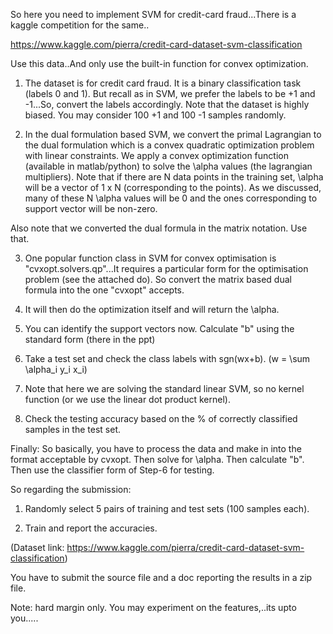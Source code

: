 So here you need to implement SVM for credit-card fraud...There is a kaggle competition for the same..

https://www.kaggle.com/pierra/credit-card-dataset-svm-classification

Use this data..And only use the built-in function for convex optimization.


1. The dataset is for credit card fraud. It is a binary classification task (labels 0 and 1). But recall as in SVM, we prefer the labels to be +1 and -1...So, convert the labels accordingly. Note that the dataset is highly biased. You may consider 100 +1 and 100 -1 samples randomly.

2. In the dual formulation based SVM, we convert the primal Lagrangian to the dual formulation which is a convex quadratic optimization problem with linear constraints. We apply a convex optimization function (available in matlab/python) to solve the \alpha values (the lagrangian multipliers). Note that if there are N data points in the training set, \alpha will be a vector of 1 x N (corresponding to the points). As we discussed, many of these N \alpha values will be 0 and the ones corresponding to support vector will be non-zero.

Also note that we converted the dual formula in the matrix notation. Use that.

3. One popular function class in SVM for convex optimisation is "cvxopt.solvers.qp"...It requires a particular form for the optimisation problem (see the attached do). So convert the matrix based dual formula into the one "cvxopt" accepts.

4. It will then do the optimization itself and will return the \alpha.

5. You can identify the support vectors now. Calculate "b" using the standard form (there in the ppt)

6. Take a test set and check the class labels with sgn(wx+b). (w = \sum \alpha_i y_i x_i)

7. Note that here we are solving the standard linear SVM, so no kernel function (or we use the linear dot product kernel).

8. Check the testing accuracy based on the % of correctly classified samples in the test set. 

Finally: So basically, you have to process the data and make in into the format acceptable by cvxopt. Then solve for \alpha. Then calculate "b". Then use the classifier form of Step-6 for testing.



So regarding the submission:



1. Randomly select 5 pairs of training and test sets (100 samples each).

2. Train and report the accuracies.



(Dataset link: https://www.kaggle.com/pierra/credit-card-dataset-svm-classification)



You have to submit the source file and a doc reporting the results in a zip file.

Note: hard margin only. You may experiment on the features,..its upto you.....